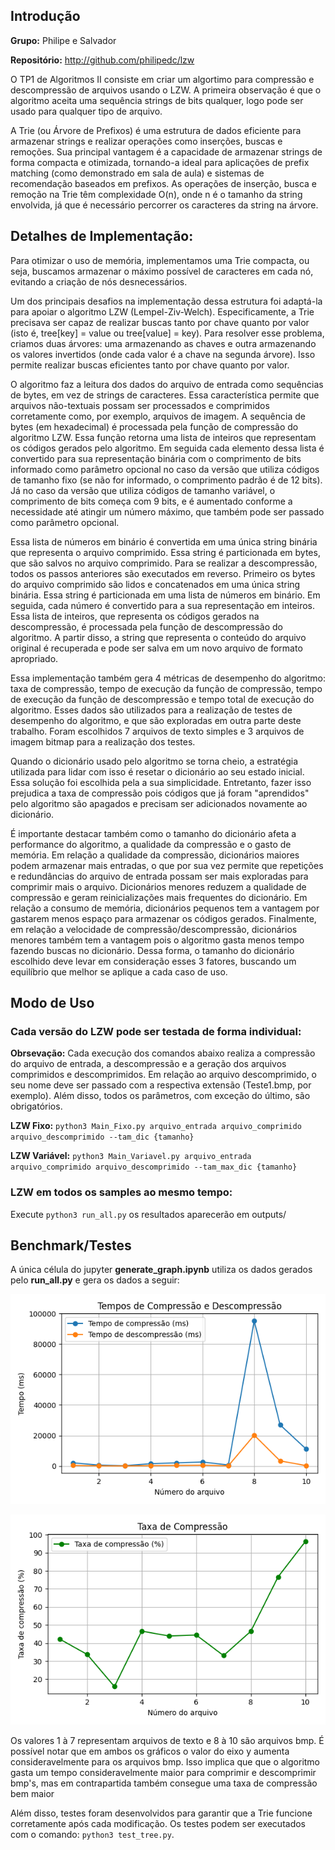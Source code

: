 ## Introdução

**Grupo:** Philipe e Salvador

**Repositório:** http://github.com/philipedc/lzw

O TP1 de Algoritmos II consiste em criar um algortimo para compressão e descompressão de arquivos usando o LZW. A primeira observação é que o algoritmo aceita uma sequência strings de bits qualquer, logo pode ser usado para qualquer tipo de arquivo.

A Trie (ou Árvore de Prefixos) é uma estrutura de dados eficiente para armazenar strings e realizar operações como inserções, buscas e remoções. Sua principal vantagem é a capacidade de armazenar strings de forma compacta e otimizada, tornando-a ideal para aplicações de prefix matching (como demonstrado em sala de aula) e sistemas de recomendação baseados em prefixos. As operações de inserção, busca e remoção na Trie têm complexidade O(n), onde n é o tamanho da string envolvida, já que é necessário percorrer os caracteres da string na árvore.

## Detalhes de Implementação:

Para otimizar o uso de memória, implementamos uma Trie compacta, ou seja, buscamos armazenar o máximo possível de caracteres em cada nó, evitando a criação de nós desnecessários.

Um dos principais desafios na implementação dessa estrutura foi adaptá-la para apoiar o algoritmo LZW (Lempel-Ziv-Welch). Especificamente, a Trie precisava ser capaz de realizar buscas tanto por chave quanto por valor (isto é, tree[key] = value ou tree[value] = key). Para resolver esse problema, criamos duas árvores: uma armazenando as chaves e outra armazenando os valores invertidos (onde cada valor é a chave na segunda árvore). Isso permite realizar buscas eficientes tanto por chave quanto por valor.

  O algoritmo faz a leitura dos dados do arquivo de entrada como sequências de bytes, em vez de strings de caracteres. Essa característica permite que arquivos não-textuais possam ser processados e comprimidos corretamente como, por exemplo, arquivos de imagem. A sequência de bytes (em hexadecimal) é processada pela função de compressão do algoritmo LZW. Essa função retorna uma lista de inteiros que representam os códigos gerados pelo algoritmo. Em seguida cada elemento dessa lista é convertido para sua representação binária com o comprimento de bits informado como parâmetro opcional no caso da versão que utiliza códigos de tamanho fixo (se não for informado, o comprimento padrão é de 12 bits). Já no caso da versão que utiliza códigos de tamanho variável, o comprimento de bits começa com 9 bits, e é aumentado conforme a necessidade até atingir um número máximo, que também pode ser passado como parâmetro opcional.

  Essa lista de números em binário é convertida em uma única string binária que representa o arquivo comprimido. Essa string é particionada em bytes, que são salvos no arquivo comprimido. Para se realizar a descompressão, todos os passos anteriores são executados em reverso. Primeiro os bytes do arquivo comprimido são lidos e concatenados em uma única string binária. Essa string é particionada em uma lista de números em binário. Em seguida, cada número é convertido para a sua representação em inteiros. Essa lista de inteiros, que representa os códigos gerados na descompressão, é processada pela função de descompressão do algoritmo. A partir disso, a string que representa o conteúdo do arquivo original é recuperada e pode ser salva em um novo arquivo de formato apropriado.

  Essa implementação também gera 4 métricas de desempenho do algoritmo: taxa de compressão, tempo de execução da função de compressão, tempo de execução da função de descompressão e tempo total de execução do algoritmo. Esses dados são utilizados para a realização de testes de desempenho do algoritmo, e que são exploradas em outra parte deste trabalho. Foram escolhidos 7 arquivos de texto simples e 3 arquivos de imagem bitmap para a realização dos testes.

  Quando o dicionário usado pelo algoritmo se torna cheio, a estratégia utilizada para lidar com isso é resetar o dicionário ao seu estado inicial. Essa solução foi escolhida pela a sua simplicidade. Entretanto, fazer isso prejudica a taxa de compressão pois códigos que já foram "aprendidos" pelo algoritmo são apagados e precisam ser adicionados novamente ao dicionário. 

  É importante destacar também como o tamanho do dicionário afeta a performance do algoritmo, a qualidade da compressão e o gasto de memória. Em relação a qualidade da compressão, dicionários maiores podem armazenar mais entradas, o que por sua vez permite que repetições e redundâncias do arquivo de entrada possam ser mais exploradas para comprimir mais o arquivo. Dicionários menores reduzem a qualidade de compressão e geram reinicializações mais frequentes do dicionário. Em relação a consumo de memória, dicionários pequenos tem a vantagem por gastarem menos espaço para armazenar os códigos gerados. Finalmente, em relação a velocidade de compressão/descompressão, dicionários menores também tem a vantagem pois o algoritmo gasta menos tempo fazendo buscas no dicionário. Dessa forma, o tamanho do dicionário escolhido deve levar em consideração esses 3 fatores, buscando um equilíbrio que melhor se aplique a cada caso de uso.

## Modo de Uso

### Cada versão do LZW pode ser testada de forma individual:
**Obrsevação:** Cada execução dos comandos abaixo realiza a compressão do arquivo de entrada, a descompressão e a geração dos arquivos comprimidos e descomprimidos. Em relação ao arquivo descomprimido, o seu nome deve ser passado com a respectiva extensão (Teste1.bmp, por exemplo). Além disso, todos os parâmetros, com exceção do último, são obrigatórios.

**LZW Fixo:** `python3 Main_Fixo.py arquivo_entrada arquivo_comprimido arquivo_descomprimido --tam_dic {tamanho}`

**LZW Variável:** `python3 Main_Variavel.py arquivo_entrada arquivo_comprimido arquivo_descomprimido --tam_max_dic {tamanho}`


### LZW em todos os samples ao mesmo tempo:

Execute `python3 run_all.py` os resultados aparecerão em outputs/

## Benchmark/Testes

A única célula do jupyter **generate_graph.ipynb** utiliza os dados gerados pelo **run_all.py** e gera os dados a seguir:

![alt text](samples/benchmarks/compression_decompression_times.png)



![alt text](samples/benchmarks/compression_rate.png)

Os valores 1 à 7 representam arquivos de texto e 8 à 10 são arquivos bmp. É possível notar que em ambos os gráficos o valor do eixo y aumenta consideravelmente para os arquivos bmp. Isso implica que que o algoritmo gasta um tempo consideravelmente maior para comprimir e descomprimir bmp's, mas em contrapartida também consegue uma taxa de compressão bem maior

Além disso, testes foram desenvolvidos para garantir que a Trie funcione corretamente após cada modificação. Os testes podem ser executados com o comando: `python3 test_tree.py`.
